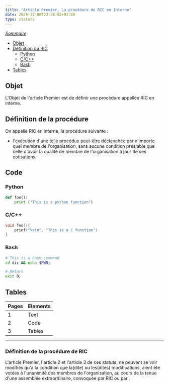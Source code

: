 ```yaml
---
title: "Article Premier, La procédure de RIC en Interne"
date: 2020-12-06T23:36:52+01:00
type: statuts
---
```



_[Sommaire](#)_
- [Objet](#objet)
- [Définition du RIC](#définition-du-ric)
  - [Python](#python)
  - [C/C++](#cc)
  - [Bash](#bash)
- [Tables](#tables)


## Objet

L'Objet de l'article Premier est de définir une procédure appellée RIC en interne.

## Définition de la procédure

On appelle RIC en interne, la procédure suivante : 
* l'exécution d'une telle procédue peut-être déclenchée par n'importe quel membre de l'organisation, sans aucune condition préalable que celle d'avoir la qualité de membre de l'organisation à jour de ses cotisations.


## Code

### Python

```python
def foo():
    print ("This is a python function")
```

### C/C++

```C
void foo(){
    prinf("%s\n", "This is a C function")
}
```

### Bash

```bash
# This is a bash command
cd dir && echo $PWD;

# Return
exit 0;
```

## Tables

| Pages | Elements |
| ----- | -------- |
| 1     | Text     |
| 2     | Code     |
| 3     | Tables   |

















--- 


### Définition de la procédure de RIC

L'article Premier, l'article 2 et l'article 3 de ces statuts, ne peuvent se voir modifiés qu'à la condition que la(dite) ou les(dites) modifications, aient été votées à l'unanimité des membres de l'organisation, au cours de la tenue d'une assemblée extraordinaire, convoquée par RIC ou par .

